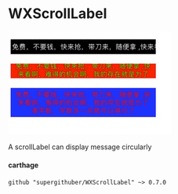 # WXScrollLabel

![scrollLabel](https://github.com/supergithuber/WXScrollLabel/blob/master/scrollLabel.gif)

A scrollLabel can display message circularly


#### carthage

```
github "supergithuber/WXScrollLabel" ~> 0.7.0
```
